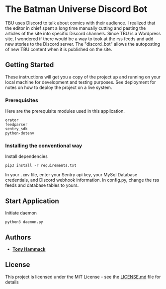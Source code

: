 # The Batman Universe Discord Bot

TBU uses Discord to talk about comics with their audience. I realized that the editor in chief spent a long time manually cutting and pasting the articles of the site into specific Discord channels.
Since TBU is a Wordpress site, I wondered if there would be a way to took at the rss feeds and add new stories to the Discord server. The "discord_bot" allows the autoposting of new TBU content when
it is published on the site.

## Getting Started

These instructions will get you a copy of the project up and running on
your local machine for development and testing purposes. See deployment
for notes on how to deploy the project on a live system.

### Prerequisites

Here are the prerequisite modules used in this application.
```
orator
feedparser
sentry_sdk
python-dotenv
```

### Installing the conventional way


Install dependencies

```
pip3 install -r requirements.txt
```
In your `.env` file, enter your Sentry api key, your MySql Database credentials, and Discord webhook information. In config.py, change the rss feeds and database tables to yours.

## Start Application

Initiate daemon
```
python3 daemon.py
```

## Authors

* **[Tony Hammack](https://github.com/hammacktony/)**


## License

This project is licensed under the MIT License - see the 
[LICENSE.md](LICENSE.md) file for details
